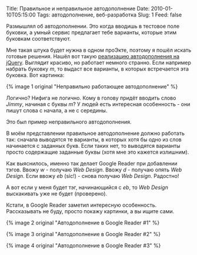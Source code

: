 Title: Правильное и неправильное автодополнение
Date: 2010-01-10T05:15:00
Tags: автодополнение, веб-разработка
Slug: 1
Feed: false

<p>Размышлял об автодополнении. Это когда вводишь в тестовое поле буковки, а умный сервис предлагает тебе варианты, которые этим буковкам соответствуют.</p>
<p>Мне такая штука будет нужна в одном проЭкте, поэтому я пошёл искать готовые решения. Нашёл вот такую <a href="http://code.drewwilson.com/entry/autosuggest-jquery-plugin">реализацию автодополнения на jQuery</a>. Выглядит красиво, но работает немного странно. Если например набрать буковку <i>m</i>, то выдаст все варианты, в которых встречается эта буковка. Вот картинка:</p>
<p>{% image 1 original "Неправильно работающее автодополнение" %}</p>
<p>Логично? Нифига не логично. Кому в голову придёт вводить слово <i>Jimmy</i>, начиная с буквы <i>m</i>? У людей есть интересная особенность - они пишут слова с начала, а не с середины.</p>
<p>Это был пример неправильного автодополнения.</p>
<!-- more -->
<p>В моём представлении правильное автодополнение должно работать так: сначала выводятся те варианты, в которых хотя бы одно из слов начинается с заданных букв. Если таких нет, то выводятся варианты просто содержащие заданные буквы (хотя мне это кажется излишним).</p>
<p>Как выяснилось, именно так делает Google Reader при добавлении тэгов. Ввожу <i>w</i> - получаю <i>Web Design</i>. Ввожу <i>d</i> - получаю опять <i>Web Design</i>. Если ввожу <i>eb</i> (sic!) - снова получаю <i>Web Design</i>. Радостно!</p>
<p>А вот если у меня будет тэг, начинающийся с <i>eb</i>, то <i>Web Design</i> выскакивать уже не будет (проверено).</p>
<p>Кстати, в Google Reader заметил интересную особенность. Рассказывать не буду, просто покажу картинки, а вы ищите сами.</p>
<p>{% image 2 original "Автодополнение в Google Reader #1" %}</p>
<p>{% image 3 original "Автодополнение в Google Reader #2" %}</p>
<p>{% image 4 original "Автодополнение в Google Reader #3" %}</p> 
